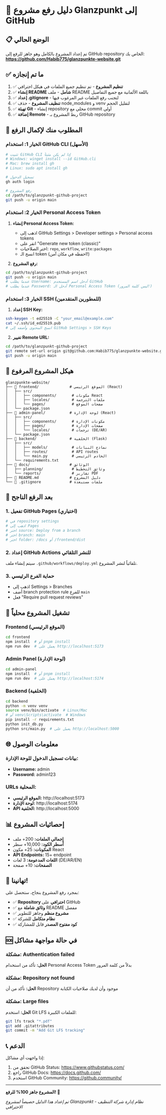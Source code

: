 # 🚀 دليل رفع مشروع Glanzpunkt إلى GitHub

## 📋 الوضع الحالي

تم إعداد المشروع بالكامل وهو جاهز للرفع إلى GitHub repository الخاص بك:
**https://github.com/Habib775/glanzpunkte-website.git**

## ✅ ما تم إنجازه

1. ✅ **تنظيم المشروع** - تم تنظيم جميع الملفات في هيكل احترافي
2. ✅ **إنشاء README شامل** - ملف README باللغة الألمانية مع جميع التفاصيل
3. ✅ **إعداد .gitignore** - لتجنب رفع الملفات غير المرغوب فيها
4. ✅ **تنظيف المشروع** - حذف node_modules و venv لتقليل الحجم
5. ✅ **تهيئة Git** - إنشاء repository محلي مع commit أولي
6. ✅ **إضافة Remote** - ربط المشروع بـ GitHub repository

## 🔐 المطلوب منك لإكمال الرفع

### الخيار 1: استخدام GitHub CLI (الأسهل)
```bash
# تثبيت GitHub CLI إذا لم يكن مثبتاً
# Windows: winget install --id GitHub.cli
# Mac: brew install gh
# Linux: sudo apt install gh

# تسجيل الدخول
gh auth login

# رفع المشروع
cd /path/to/glanzpunkt-github-project
git push -u origin main
```

### الخيار 2: استخدام Personal Access Token
1. **إنشاء Personal Access Token:**
   - اذهب إلى GitHub Settings > Developer settings > Personal access tokens
   - انقر على "Generate new token (classic)"
   - اختر الصلاحيات: `repo`, `workflow`, `write:packages`
   - انسخ الـ token (احفظه في مكان آمن!)

2. **رفع المشروع:**
```bash
cd /path/to/glanzpunkt-github-project
git push -u origin main
# عندما يطلب Username: أدخل اسم المستخدم GitHub
# عندما يطلب Password: أدخل الـ Personal Access Token (ليس كلمة المرور!)
```

### الخيار 3: استخدام SSH (للمطورين المتقدمين)
1. **إعداد SSH Key:**
```bash
ssh-keygen -t ed25519 -C "your_email@example.com"
cat ~/.ssh/id_ed25519.pub
# انسخ المحتوى وأضفه إلى GitHub Settings > SSH Keys
```

2. **تغيير Remote URL:**
```bash
cd /path/to/glanzpunkt-github-project
git remote set-url origin git@github.com:Habib775/glanzpunkte-website.git
git push -u origin main
```

## 📁 هيكل المشروع المرفوع

```
glanzpunkte-website/
├── 📁 frontend/              # الموقع الرئيسي (React)
│   ├── src/
│   │   ├── components/       # مكونات React
│   │   ├── locales/          # ملفات الترجمة
│   │   └── pages/            # صفحات الموقع
│   └── package.json
├── 📁 admin-panel/           # لوحة الإدارة (React)
│   ├── src/
│   │   ├── components/       # مكونات الإدارة
│   │   ├── pages/            # صفحات الإدارة
│   │   └── locales/          # ترجمات (DE/AR)
│   └── package.json
├── 📁 backend/               # الخلفية (Flask)
│   ├── src/
│   │   ├── models/           # نماذج البيانات
│   │   ├── routes/           # API routes
│   │   └── main.py           # الخادم الرئيسي
│   └── requirements.txt
├── 📁 docs/                  # الوثائق
│   ├── planning/             # وثائق التخطيط
│   └── reports/              # تقارير PDF
├── 📄 README.md              # دليل المشروع
└── 📄 .gitignore             # ملفات مستبعدة
```

## 🎯 بعد الرفع الناجح

### 1. تفعيل GitHub Pages (اختياري)
```bash
# في repository settings
# اذهب إلى Pages
# اختر source: Deploy from a branch
# اختر branch: main
# اختر folder: /docs أو /frontend/dist
```

### 2. إعداد GitHub Actions للنشر التلقائي
سيتم إنشاء ملف `.github/workflows/deploy.yml` تلقائياً لنشر المشروع.

### 3. حماية الفرع الرئيسي
- اذهب إلى Settings > Branches
- أضف branch protection rule للفرع `main`
- فعل "Require pull request reviews"

## 🔧 تشغيل المشروع محلياً

### Frontend (الموقع الرئيسي)
```bash
cd frontend
npm install  # أو pnpm install
npm run dev  # يعمل على http://localhost:5173
```

### Admin Panel (لوحة الإدارة)
```bash
cd admin-panel
npm install  # أو pnpm install
npm run dev  # يعمل على http://localhost:5174
```

### Backend (الخلفية)
```bash
cd backend
python -m venv venv
source venv/bin/activate  # Linux/Mac
# أو venv\Scripts\activate  # Windows
pip install -r requirements.txt
python init_db.py
python src/main.py  # يعمل على http://localhost:5000
```

## 🌐 معلومات الوصول

### بيانات تسجيل الدخول للوحة الإدارة:
- **Username:** admin
- **Password:** admin123

### URLs المحلية:
- **الموقع الرئيسي:** http://localhost:5173
- **لوحة الإدارة:** http://localhost:5174
- **API الخلفية:** http://localhost:5000

## 📊 إحصائيات المشروع

- **إجمالي الملفات:** 200+ ملف
- **أسطر الكود:** 10,000+ سطر
- **المكونات:** 25+ مكون React
- **API Endpoints:** 15+ endpoint
- **اللغات المدعومة:** 3 لغات (DE/AR/EN)
- **الصفحات:** 10+ صفحة

## 🎉 تهانينا!

بمجرد رفع المشروع بنجاح، ستحصل على:
- ✅ **Repository احترافي** على GitHub
- ✅ **وثائق شاملة** مع README مفصل
- ✅ **مشروع منظم** وجاهز للتطوير
- ✅ **نظام متكامل** للشركة
- ✅ **كود مفتوح المصدر** قابل للمشاركة

## 🆘 في حالة مواجهة مشاكل

### مشكلة: Authentication failed
**الحل:** تأكد من استخدام Personal Access Token بدلاً من كلمة المرور

### مشكلة: Repository not found
**الحل:** تأكد من أن Repository موجود وأن لديك صلاحيات الكتابة

### مشكلة: Large files
**الحل:** استخدم Git LFS للملفات الكبيرة:
```bash
git lfs track "*.pdf"
git add .gitattributes
git commit -m "Add Git LFS tracking"
```

## 📞 الدعم

إذا واجهت أي مشاكل:
1. تحقق من GitHub Status: https://www.githubstatus.com/
2. راجع GitHub Docs: https://docs.github.com/
3. استخدم GitHub Community: https://github.community/

---

**المشروع جاهز 100% للرفع! 🚀**

*تم إعداد هذا الدليل خصيصاً لمشروع Glanzpunkt - نظام إدارة شركة التنظيف الاحترافي*

